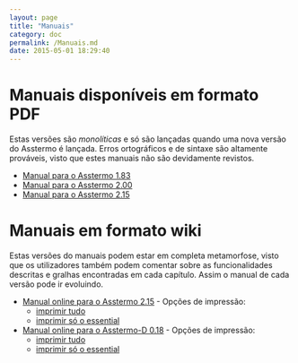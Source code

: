 ```yaml
---
layout: page
title: "Manuais"
category: doc
permalink: /Manuais.md
date: 2015-05-01 18:29:40
---
```


# Manuais disponíveis em formato PDF
Estas versões são _monolíticas_ e só são lançadas quando uma nova versão do Asstermo é lançada. Erros ortográficos e de sintaxe são altamente prováveis, visto que estes manuais não são devidamente revistos.

  * [Manual para o Asstermo 1.83](https://github.com/asstermo/K/releases/download/v1.83/O.manual.do.ASSTERMO.pdf)
  * [Manual para o Asstermo 2.00](https://github.com/asstermo/K/releases/download/v2.00/O.manual.do.ASSTERMO.2.00.pdf)
  * [Manual para o Asstermo 2.15](https://github.com/asstermo/K/releases/download/v2.15/O.manual.do.ASSTERMO.2.15.pdf)

# Manuais em formato wiki
Estas versões do manuais podem estar em completa metamorfose, visto que os utilizadores também podem comentar sobre as funcionalidades descritas e gralhas encontradas em cada capítulo. Assim o manual de cada versão pode ir evoluindo.

  * [Manual online para o Asstermo 2.15](ManualAsstermo215.md) - Opções de impressão:
    * [imprimir tudo](#)
    * [imprimir só o essential](#)
  * [Manual online para o Asstermo-D 0.18](ManualAsstermoD018.md) - Opções de impressão:
    * [imprimir tudo](#)
    * [imprimir só o essential](#)
